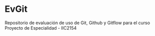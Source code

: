# EvGit
Repositorio de evaluación de uso de Git, Github y Gitflow para el curso Proyecto de Especialidad - IIC2154
